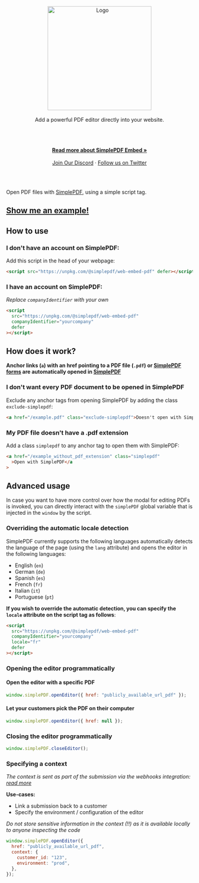 </br>
</br>
<div align="center">
  <a href="https://simplepdf.com" target="_blank">
  <picture>
    <source media="(prefers-color-scheme: dark)" srcset="https://cdn.simplepdf.com/simple-pdf/assets/simplepdf-github-white.png?">
    <img src="https://cdn.simplepdf.com/simple-pdf/assets/simplepdf-github.png?" width="280" alt="Logo"/>
  </picture>
  </a>
</div>
<br/>
<div align="center">
Add a powerful PDF editor directly into your website.
</div>
</br>
</br>
<p align="center">
<br/>
<a href="https://simplepdf.com/embed" rel="dofollow"><strong>Read more about SimplePDF Embed »</strong></a>
<br/>
<br/>
<a href="https://discord.gg/n6M8jb5GEP">Join Our Discord</a>
  ·
<a href="https://twitter.com/simple_pdf">Follow us on Twitter</a>
</p>
<br/>
<br/>

Open PDF files with [SimplePDF](https://simplepdf.com), using a simple script tag.

## [Show me an example!](https://replit.com/@bendersej/Simple-PDF-Embed-Web)

## How to use

### I don't have an account on SimplePDF:

Add this script in the head of your webpage:

```html
<script src="https://unpkg.com/@simplepdf/web-embed-pdf" defer></script>
```

### I have an account on SimplePDF:

_Replace `companyIdentifier` with your own_

```html
<script
  src="https://unpkg.com/@simplepdf/web-embed-pdf"
  companyIdentifier="yourcompany"
  defer
></script>
```

## How does it work?

**Anchor links (`a`) with an href pointing to a PDF file (`.pdf`) or [SimplePDF forms](https://simplepdf.com/portal) are automatically opened in [SimplePDF](https://simplepdf.com)**

### I don't want every PDF document to be opened in SimplePDF

Exclude any anchor tags from opening SimplePDF by adding the class `exclude-simplepdf`:

```html
<a href="/example.pdf" class="exclude-simplepdf">Doesn't open with SimplePDF</a>
```

### My PDF file doesn't have a .pdf extension

Add a class `simplepdf` to any anchor tag to open them with SimplePDF:

```html
<a href="/example_without_pdf_extension" class="simplepdf"
  >Open with SimplePDF</a
>
```

## Advanced usage

In case you want to have more control over how the modal for editing PDFs is invoked, you can directly interact with the `simplePDF` global variable that is injected in the `window` by the script.

### Overriding the automatic locale detection

SimplePDF currently supports the following languages automatically detects the language of the page (using the `lang` attribute) and opens the editor in the following languages:

- English (`en`)
- German (`de`)
- Spanish (`es`)
- French (`fr`)
- Italian (`it`)
- Portuguese (`pt`)

**If you wish to override the automatic detection, you can specify the `locale` attribute on the script tag as follows**:

```html
<script
  src="https://unpkg.com/@simplepdf/web-embed-pdf"
  companyIdentifier="yourcompany"
  locale="fr"
  defer
></script>
```

### Opening the editor programmatically

#### Open the editor with a specific PDF

```javascript
window.simplePDF.openEditor({ href: "publicly_available_url_pdf" });
```

#### Let your customers pick the PDF on their computer

```javascript
window.simplePDF.openEditor({ href: null });
```

### Closing the editor programmatically

```javascript
window.simplePDF.closeEditor();
```

### Specifying a context

_The context is sent as part of the submission via the webhooks integration: [read more](https://simplepdf.com/help/how-to/configure-webhooks-pdf-form-submissions#events)_

**Use-cases:**

- Link a submission back to a customer
- Specify the environment / configuration of the editor

_Do not store sensitive information in the context (!!) as it is available locally to anyone inspecting the code_

```javascript
window.simplePDF.openEditor({
  href: "publicly_available_url_pdf",
  context: {
    customer_id: "123",
    environment: "prod",
  },
});
```
